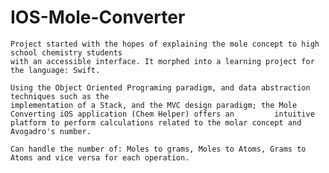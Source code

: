 # IOS-Mole-Converter
	Project started with the hopes of explaining the mole concept to high school chemistry students
	with an accessible interface. It morphed into a learning project for the language: Swift.

	Using the Object Oriented Programing paradigm, and data abstraction techniques such as the 
	implementation of a Stack, and the MVC design paradigm; the Mole Converting iOS application (Chem Helper) offers an 	    intuitive platform to perform calculations related to the molar concept and Avogadro's number.
	
	Can handle the number of: Moles to grams, Moles to Atoms, Grams to Atoms and vice versa for each operation. 
	


